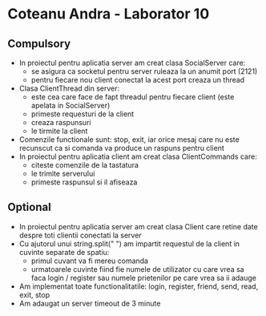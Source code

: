 # Coteanu Andra - Laborator 10
## Compulsory

+ In proiectul pentru aplicatia server am creat clasa SocialServer care:
  + se asigura ca socketul pentru server ruleaza la un anumit port (2121)
  + pentru fiecare nou client conectat la acest port creaza un thread
+ Clasa ClientThread din server:
  + este cea care face de fapt threadul pentru fiecare client (este apelata in SocialServer)
  + primeste requesturi de la client
  + creaza raspunsuri
  + le tirmite la client
+ Comenzile functionale sunt: stop, exit, iar orice mesaj care nu este recunscut ca si comanda va produce un raspuns pentru client
+ In proiectul pentru aplicatia client am creat clasa ClientCommands care:
  + citeste comenzile de la tastatura
  + le trimite serverului
  + primeste raspunsul si il afiseaza

## Optional

+ In proiectul pentru aplicatia server am creat clasa Client care retine date despre toti clientii conectati la server
+ Cu ajutorul unui string.split(" ") am impartit requestul de la client in cuvinte separate de spatiu:
  + primul cuvant va fi mereu comanda
  + urmatoarele cuvinte fiind fie numele de utilizator cu care vrea sa faca login / register sau numele prietenilor pe care vrea sa ii adauge
+ Am implementat toate functionalitatile: login, register, friend, send, read, exit, stop
+ Am adaugat un server timeout de 3 minute
